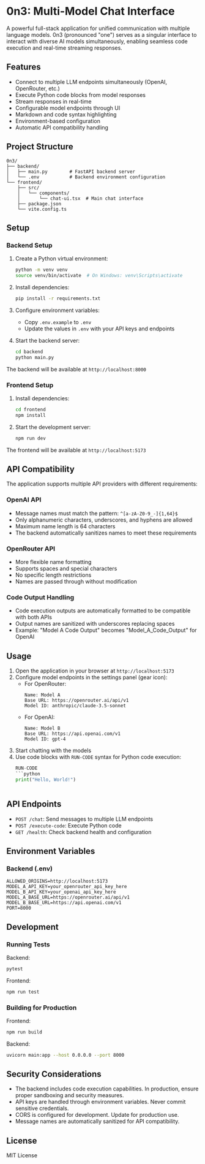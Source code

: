 # 0n3: Multi-Model Chat Interface

A powerful full-stack application for unified communication with multiple language models. 0n3 (pronounced "one") serves as a singular interface to interact with diverse AI models simultaneously, enabling seamless code execution and real-time streaming responses.

## Features

- Connect to multiple LLM endpoints simultaneously (OpenAI, OpenRouter, etc.)
- Execute Python code blocks from model responses
- Stream responses in real-time
- Configurable model endpoints through UI
- Markdown and code syntax highlighting
- Environment-based configuration
- Automatic API compatibility handling

## Project Structure

```
0n3/
├── backend/
│   ├── main.py        # FastAPI backend server
│   └── .env           # Backend environment configuration
└── frontend/
    ├── src/
    │   └── components/
    │       └── chat-ui.tsx  # Main chat interface
    ├── package.json
    └── vite.config.ts
```

## Setup

### Backend Setup

1. Create a Python virtual environment:
   ```bash
   python -m venv venv
   source venv/bin/activate  # On Windows: venv\Scripts\activate
   ```

2. Install dependencies:
   ```bash
   pip install -r requirements.txt
   ```

3. Configure environment variables:
   - Copy `.env.example` to `.env`
   - Update the values in `.env` with your API keys and endpoints

4. Start the backend server:
   ```bash
   cd backend
   python main.py
   ```

The backend will be available at `http://localhost:8000`

### Frontend Setup

1. Install dependencies:
   ```bash
   cd frontend
   npm install
   ```

2. Start the development server:
   ```bash
   npm run dev
   ```

The frontend will be available at `http://localhost:5173`

## API Compatibility

The application supports multiple API providers with different requirements:

### OpenAI API
- Message names must match the pattern: `^[a-zA-Z0-9_-]{1,64}$`
- Only alphanumeric characters, underscores, and hyphens are allowed
- Maximum name length is 64 characters
- The backend automatically sanitizes names to meet these requirements

### OpenRouter API
- More flexible name formatting
- Supports spaces and special characters
- No specific length restrictions
- Names are passed through without modification

### Code Output Handling
- Code execution outputs are automatically formatted to be compatible with both APIs
- Output names are sanitized with underscores replacing spaces
- Example: "Model A Code Output" becomes "Model_A_Code_Output" for OpenAI

## Usage

1. Open the application in your browser at `http://localhost:5173`
2. Configure model endpoints in the settings panel (gear icon):
   - For OpenRouter:
     ```
     Name: Model A
     Base URL: https://openrouter.ai/api/v1
     Model ID: anthropic/claude-3.5-sonnet
     ```
   - For OpenAI:
     ```
     Name: Model B
     Base URL: https://api.openai.com/v1
     Model ID: gpt-4
     ```
3. Start chatting with the models
4. Use code blocks with `RUN-CODE` syntax for Python code execution:
   ```python
   RUN-CODE
   ```python
   print("Hello, World!")
   ```
   ```

## API Endpoints

- `POST /chat`: Send messages to multiple LLM endpoints
- `POST /execute-code`: Execute Python code
- `GET /health`: Check backend health and configuration

## Environment Variables

### Backend (.env)

```
ALLOWED_ORIGINS=http://localhost:5173
MODEL_A_API_KEY=your_openrouter_api_key_here
MODEL_B_API_KEY=your_openai_api_key_here
MODEL_A_BASE_URL=https://openrouter.ai/api/v1
MODEL_B_BASE_URL=https://api.openai.com/v1
PORT=8000
```

## Development

### Running Tests

Backend:
```bash
pytest
```

Frontend:
```bash
npm run test
```

### Building for Production

Frontend:
```bash
npm run build
```

Backend:
```bash
uvicorn main:app --host 0.0.0.0 --port 8000
```

## Security Considerations

- The backend includes code execution capabilities. In production, ensure proper sandboxing and security measures.
- API keys are handled through environment variables. Never commit sensitive credentials.
- CORS is configured for development. Update for production use.
- Message names are automatically sanitized for API compatibility.

## License

MIT License
